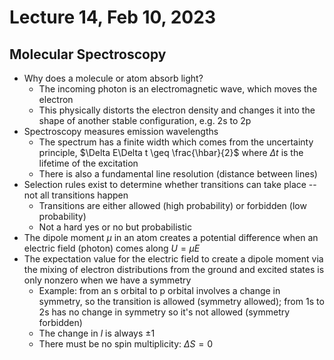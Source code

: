 # Lecture 14, Feb 10, 2023

## Molecular Spectroscopy

* Why does a molecule or atom absorb light?
	* The incoming photon is an electromagnetic wave, which moves the electron
	* This physically distorts the electron density and changes it into the shape of another stable configuration, e.g. 2s to 2p
* Spectroscopy measures emission wavelengths
	* The spectrum has a finite width which comes from the uncertainty principle, $\Delta E\Delta t \geq \frac{\hbar}{2}$ where $\Delta t$ is the lifetime of the excitation
	* There is also a fundamental line resolution (distance between lines)
* Selection rules exist to determine whether transitions can take place -- not all transitions happen
	* Transitions are either allowed (high probability) or forbidden (low probability)
	* Not a hard yes or no but probabilistic
* The dipole moment $\mu$ in an atom creates a potential difference when an electric field (photon) comes along $U = \mu E$
* The expectation value for the electric field to create a dipole moment via the mixing of electron distributions from the ground and excited states is only nonzero when we have a symmetry
	* Example: from an s orbital to p orbital involves a change in symmetry, so the transition is allowed (symmetry allowed); from 1s to 2s has no change in symmetry so it's not allowed (symmetry forbidden)
	* The change in $l$ is always $\pm 1$
	* There must be no spin multiplicity: $\Delta S = 0$

